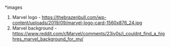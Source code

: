*images 

1) Marvel logo - https://thebrazenbull.com/wp-content/uploads/2019/09/marvel-logo-card-1560x876_24.jpg
2) Marvel background - https://www.reddit.com/r/Marvel/comments/23iv0s/i_couldnt_find_a_highres_marvel_background_for_my/
